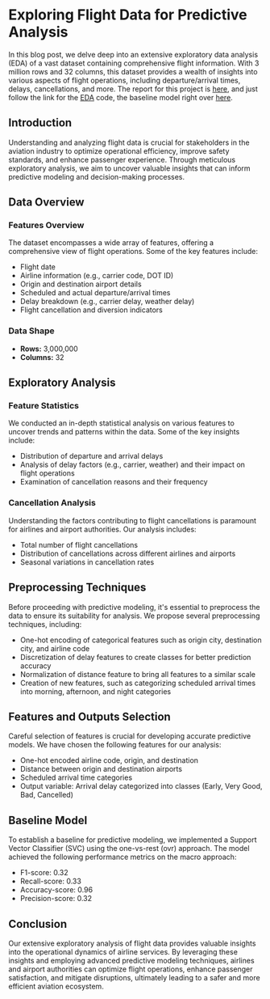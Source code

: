 # Exploring Flight Data for Predictive Analysis

In this blog post, we delve deep into an extensive exploratory data analysis (EDA) of a vast dataset containing comprehensive flight information. With 3 million rows and 32 columns, this dataset provides a wealth of insights into various aspects of flight operations, including departure/arrival times, delays, cancellations, and more. The report for this project is [here](/pages/FlightsDelaysandCancellation/Machine_Learning_EDA_Presentation.pdf), and just follow the link for the [EDA](/pages/FlightsDelaysandCancellation/1-%20EDA.ipynb) code, the baseline model right over [here](/pages/FlightsDelaysandCancellation/2-%20Model.ipynb).

## Introduction

Understanding and analyzing flight data is crucial for stakeholders in the aviation industry to optimize operational efficiency, improve safety standards, and enhance passenger experience. Through meticulous exploratory analysis, we aim to uncover valuable insights that can inform predictive modeling and decision-making processes.

## Data Overview

### Features Overview

The dataset encompasses a wide array of features, offering a comprehensive view of flight operations. Some of the key features include:

- Flight date
- Airline information (e.g., carrier code, DOT ID)
- Origin and destination airport details
- Scheduled and actual departure/arrival times
- Delay breakdown (e.g., carrier delay, weather delay)
- Flight cancellation and diversion indicators

### Data Shape

- **Rows:** 3,000,000
- **Columns:** 32

## Exploratory Analysis

### Feature Statistics

We conducted an in-depth statistical analysis on various features to uncover trends and patterns within the data. Some of the key insights include:

- Distribution of departure and arrival delays
- Analysis of delay factors (e.g., carrier, weather) and their impact on flight operations
- Examination of cancellation reasons and their frequency

### Cancellation Analysis

Understanding the factors contributing to flight cancellations is paramount for airlines and airport authorities. Our analysis includes:

- Total number of flight cancellations
- Distribution of cancellations across different airlines and airports
- Seasonal variations in cancellation rates

## Preprocessing Techniques

Before proceeding with predictive modeling, it's essential to preprocess the data to ensure its suitability for analysis. We propose several preprocessing techniques, including:

- One-hot encoding of categorical features such as origin city, destination city, and airline code
- Discretization of delay features to create classes for better prediction accuracy
- Normalization of distance feature to bring all features to a similar scale
- Creation of new features, such as categorizing scheduled arrival times into morning, afternoon, and night categories

## Features and Outputs Selection

Careful selection of features is crucial for developing accurate predictive models. We have chosen the following features for our analysis:

- One-hot encoded airline code, origin, and destination
- Distance between origin and destination airports
- Scheduled arrival time categories
- Output variable: Arrival delay categorized into classes (Early, Very Good, Bad, Cancelled)

## Baseline Model

To establish a baseline for predictive modeling, we implemented a Support Vector Classifier (SVC) using the one-vs-rest (ovr) approach. The model achieved the following performance metrics on the macro approach:

- F1-score: 0.32
- Recall-score: 0.33
- Accuracy-score: 0.96
- Precision-score: 0.32

## Conclusion

Our extensive exploratory analysis of flight data provides valuable insights into the operational dynamics of airline services. By leveraging these insights and employing advanced predictive modeling techniques, airlines and airport authorities can optimize flight operations, enhance passenger satisfaction, and mitigate disruptions, ultimately leading to a safer and more efficient aviation ecosystem.
